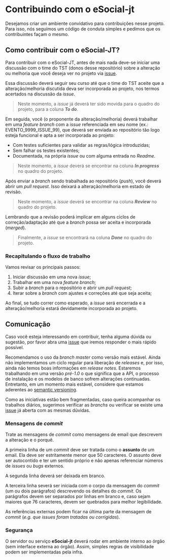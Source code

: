 # Contribuindo com o **eSocial-jt**

Desejamos criar um ambiente convidativo para contribuições nesse projeto. Para
isso, nós seguimos um código de conduta simples e pedimos que os contribuintes
façam o mesmo.

## Como contribuir com o eSocial-JT?

Para contribuir com o eSocial-JT, antes de mais nada deve-se iniciar uma discussão com o time do TST (donos desse repositório) sobre a alteração ou melhoria que você deseja ver no projeto via [issue](https://github.com/tst-labs/esocial/issues).

Essa discussão deverá seguir seu curso até que o time do TST aceite que a alteração/melhoria discutida deva ser incorporada ao projeto, nos termos acertados na discussão da _issue_.

> Neste momento, a _issue_ já deverá ter sido movida para o quadro do projeto, para a coluna _**To do**_.

Em seguida, você (o proponente da alteração/melhoria) deverá trabalhar em uma _feature branch_ com a _issue_ referenciada em seu nome (ex.: EVENTO_9999_ISSUE_99), que deverá ser enviada ao repositório tão logo esteja funcional e apta a ser incorporada ao projeto:

* Com testes suficientes para validar as regras/lógica introduzidas;
* Sem falhar os testes existentes;
* Documentada, na própria _issue_ ou com alguma entrada no _Readme_.

> Neste momento, a _issue_ deverá se encontrar na coluna _**In progress**_ no quadro do projeto.

Após enviar a _branch_ sendo trabalhada ao repositório (_push_), você deverá abrir um _pull request_. Isso deixará a alteração/melhoria em estado de revisão.

> Neste momento, a _issue_ deverá se encontrar na coluna _**Review**_ no quadro do projeto.

Lembrando que a revisão poderá implicar em alguns ciclos de correção/adaptação até que a _branch_ possa ser aceita e incorporada (_merged_).

> Finalmente, a _issue_ se encontrará na coluna _**Done**_ no quadro do projeto.

### Recapitulando o fluxo de trabalho

Vamos revisar os principais passos:

1. Iniciar discussão em uma nova _issue_;
2. Trabalhar em uma nova _feature branch_;
3. Subir a _branch_ para o repositório e abrir um _pull request_;
4. Iterar sobre a _branch_ com ajustes e correções até que seja aceita;

Ao final, se tudo correr como esperado, a _issue_ será encerrada e a alteração/melhoria estará devidamente incorporada ao projeto.

## Comunicação

Caso você esteja interessando em contribuir, tenha alguma dúvida ou sugestão,
por favor abra uma [issue](https://github.com/tst-labs/esocial/issues) que iremos
responder o mais rápido possível.

Recomendamos o uso da _branch master_ como versão mais estável. Ainda não
implementamos um ciclo regular para liberação de _releases_ e, por isso, ainda
não temos boas informações em _release notes_. Estaremos trabalhando em uma
versão _pré-1.0_ o que significa que a API, o processo de instalação e os
modelos de banco sofrem alterações continuadas. Entretanto, em um momento mais
estável, considere que estamos aderentes ao [semantic
versioning](http://semver.org/lang/pt-BR/).

Como as iniciativas estão bem fragmentadas, caso queira acompanhar os trabalhos
diários, sugerimos verificar as _branchs_ ou verificar se existe uma
[issue](https://github.com/tst-labs/esocial/issues) já aberta com as mesmas dúvidas.

### Mensagens de _commit_

Trate as mensagens de _commit_ como mensagens de email que descrevem a alteração
e o porquê.

A primeira linha de um _commit_ deve ser tratada como o **assunto** de um email.
Ela deve ser estritamente menor que 50 caracteres. O assunto deve ser
autocontido e ter um sentido próprio e não apenas referenciar números de
_issues_ ou _bugs_ externos.

A segunda linha deverá ser deixada em branco.

A terceira linha severá ser iniciada com o corpo da mensagem do _commit_ (um ou
dois parágrafos) descrevendo os detalhes do _commit_. Os parágrafos devem ser
separados por linhas em branco e, caso sejam maiores que 76 caracteres, devem
ser quebrados para melhor legibilidade.

As referências externas podem ficar na última parte da mensagem de _commit_
(_e.g. que issues foram tratadas ou corrigidas_).

### Segurança

O servidor ou serviço **eSocial-jt** deverá rodar em ambiente interno ao órgão
(sem interface externa ao órgão). Assim, simples regras de visibilidade podem
ser implementadas pela infra.